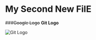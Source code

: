 # My Second New FilE

###~~Google Logo~~  **Git Logo**

![Git Logo](https://git-for-windows.github.io/img/git_logo.png)
